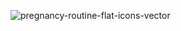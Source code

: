 ![pregnancy-routine-flat-icons-vector](https://github.com/user-attachments/assets/85e898fe-0d8a-4976-80d6-f4de2b507484)
